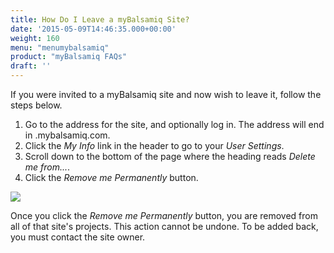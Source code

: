 ```yaml
---
title: How Do I Leave a myBalsamiq Site?
date: '2015-05-09T14:46:35.000+00:00'
weight: 160
menu: "menumybalsamiq"
product: "myBalsamiq FAQs"
draft: ''
---
```


If you were invited to a myBalsamiq site and now wish to leave it, follow the steps below.

1.  Go to the address for the site, and optionally log in. The address will end in .mybalsamiq.com.
2.  Click the _My Info_ link in the header to go to your _User Settings_.
3.  Scroll down to the bottom of the page where the heading reads _Delete me from..._.
4.  Click the _Remove me Permanently_ button.

[![](https://media.balsamiq.com/img/support/prodfaqs/myb-leave-site.png)](https://media.balsamiq.com/img/support/prodfaqs/myb-leave-site.png)

Once you click the _Remove me Permanently_ button, you are removed from all of that site's projects. This action cannot be undone. To be added back, you must contact the site owner.
